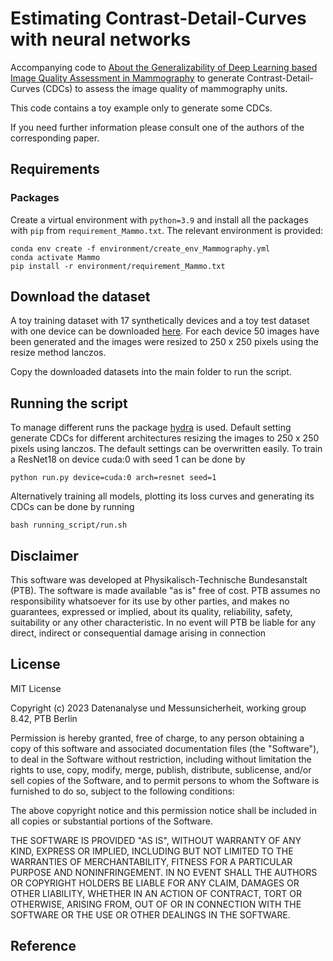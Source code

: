 # Estimating Contrast-Detail-Curves with neural networks 
Accompanying code to [About the Generalizability of Deep Learning based Image
Quality Assessment in Mammography]() to generate Contrast-Detail-Curves (CDCs) to assess the image quality of mammography units.

This code contains a toy example only to generate some CDCs.

If you need further information please consult one of the authors of the corresponding paper. 

## Requirements

### Packages
Create a virtual environment with `python=3.9` and install all the packages with `pip` from `requirement_Mammo.txt`. The relevant environment is provided:
```
conda env create -f environment/create_env_Mammography.yml
conda activate Mammo
pip install -r environment/requirement_Mammo.txt
```

## Download the dataset
A toy training dataset with 17 synthetically devices and a toy test dataset with one device can be downloaded [here](https://box.ptb.de/getlink/fiKj1VjQtN6V2iCZgZ7PK6eB/). For each device 50 images have been generated and the images were resized to 250 x 250 pixels using the resize method lanczos.

Copy the downloaded datasets into the main folder to run the script.

## Running the script
To manage different runs the package [hydra](https://hydra.cc/docs/intro/) is used. Default setting generate CDCs for different architectures resizing the images to 250 x 250 pixels using lanczos. 
The default settings can be overwritten easily. To train a ResNet18 on device cuda:0 with seed 1 can be done by
```
python run.py device=cuda:0 arch=resnet seed=1
```

Alternatively training all models, plotting its loss curves and generating its CDCs can be done by running
```
bash running_script/run.sh
``` 

## Disclaimer
This software was developed at Physikalisch-Technische Bundesanstalt
(PTB). The software is made available "as is" free of cost. PTB assumes
no responsibility whatsoever for its use by other parties, and makes no
guarantees, expressed or implied, about its quality, reliability, safety,
suitability or any other characteristic. In no event will PTB be liable
for any direct, indirect or consequential damage arising in connection

## License
MIT License

Copyright (c) 2023 Datenanalyse und Messunsicherheit, working group 8.42, PTB Berlin

Permission is hereby granted, free of charge, to any person obtaining a copy of this software and associated documentation files (the "Software"), to deal in the Software without restriction, including without limitation the rights to use, copy, modify, merge, publish, distribute, sublicense, and/or sell
copies of the Software, and to permit persons to whom the Software is furnished to do so, subject to the following conditions:

The above copyright notice and this permission notice shall be included in all copies or substantial portions of the Software.

THE SOFTWARE IS PROVIDED "AS IS", WITHOUT WARRANTY OF ANY KIND, EXPRESS OR IMPLIED, INCLUDING BUT NOT LIMITED TO THE WARRANTIES OF MERCHANTABILITY,
FITNESS FOR A PARTICULAR PURPOSE AND NONINFRINGEMENT. IN NO EVENT SHALL THE
AUTHORS OR COPYRIGHT HOLDERS BE LIABLE FOR ANY CLAIM, DAMAGES OR OTHER
LIABILITY, WHETHER IN AN ACTION OF CONTRACT, TORT OR OTHERWISE, ARISING FROM,
OUT OF OR IN CONNECTION WITH THE SOFTWARE OR THE USE OR OTHER DEALINGS IN THE
SOFTWARE.

## Reference
